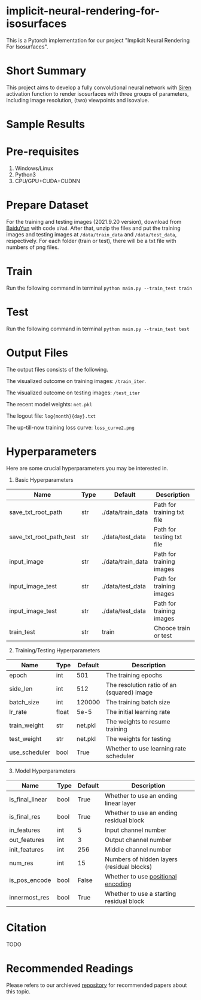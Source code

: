 # implicit-neural-rendering-for-isosurfaces
This is a Pytorch implementation for our project "Implicit Neural Rendering For Isosurfaces".

# Short Summary
This project aims to develop a fully convolutional neural network with [Siren](https://arxiv.org/abs/2006.09661) activation function to render isosurfaces with three groups of parameters, including image resolution, (two) viewpoints and isovalue.

# Sample Results

# Pre-requisites
1. Windows/Linux
2. Python3
3. CPU/GPU+CUDA+CUDNN

# Prepare Dataset
For the training and testing images (2021.9.20 version), download from [BaiduYun](https://pan.baidu.com/s/12LnBpCqz4mlI_BohBoogQw) with code `o7ad`. After that, unzip the files and put the training images and testing images at `/data/train_data` and `/data/test_data`, respectively. For each folder (train or test), there will be a txt file with numbers of png files. 

# Train
Run the following command in terminal 
```python main.py --train_test train```

# Test
Run the following command in terminal 
```python main.py --train_test test```

# Output Files
The output files consists of the following. 

The visualized outcome on training images: `/train_iter`. 

The visualized outcome on testing images: `/test_iter`

The recent model weights: `net.pkl`

The logout file: `log{month}{day}.txt`

The up-till-now training loss curve: `loss_curve2.png`


# Hyperparameters
Here are some crucial hyperparameters you may be interested in.

1. Basic Hyperparameters

| Name                    | Type | Default           | Description                |
|-------------------------|------|-------------------|----------------------------|
| save_txt_root_path      | str  | ./data/train_data | Path for training txt file |
| save_txt_root_path_test | str  | ./data/test_data  | Path for testing txt file  |
| input_image             | str  | ./data/train_data | Path for training images   |
| input_image_test        | str  | ./data/test_data  | Path for training images   |
| input_image_test        | str  | ./data/test_data  | Path for training images   |
| train_test              | str  | train             | Chooce train or test       |

2. Training/Testing Hyperparameters

| Name          | Type  | Default | Description                                |
|---------------|-------|---------|--------------------------------------------|
| epoch         | int   | 501     | The training epochs                        |
| side_len      | int   | 512     | The resolution ratio of an (squared) image |
| batch_size    | int   | 120000  | The training batch size                    |
| lr_rate       | float | 5e-5    | The initial learning rate                  |
| train_weight  | str   | net.pkl | The weights to resume training             |
| test_weight  | str   | net.pkl | The weights for testing           |
| use_scheduler | bool  | True    | Whether to use learning rate scheduler     |


3. Model Hyperparameters

| Name            | Type | Default | Description                                |
|-----------------|------|---------|--------------------------------------------|
| is_final_linear | bool | True    | Whether to use an ending linear layer      |
| is_final_res    | bool | True    | Whether to use an ending residual block    |
| in_features     | int  | 5       | Input channel number                       |
| out_features    | int  | 3       | Output channel number                      |
| init_features   | int  | 256     | Middle channel number                      |
| num_res         | int  | 15      | Numbers of hidden layers (residual blocks) |
| is_pos_encode   | bool | False   | Whether to use [positional encoding](https://arxiv.org/pdf/2003.08934.pdf)         |
| innermost_res   | bool | True    | Whether to use a starting residual block   |



# Citation 
TODO

# Recommended Readings
Please refers to our archieved [repository](https://github.com/ShenZheng2000/Isosurface-Rendering) for recommended papers about this topic. 
